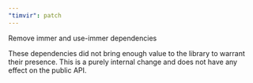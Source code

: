 ```yaml
---
"timvir": patch
---
```


Remove immer and use-immer dependencies

These dependencies did not bring enough value to the library to warrant their presence.
This is a purely internal change and does not have any effect on the public API.

